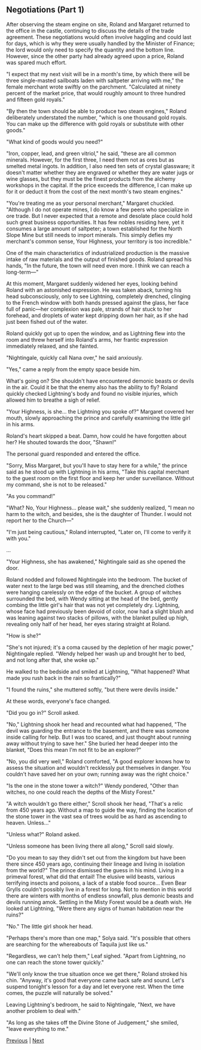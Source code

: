 ## Negotiations (Part 1)
After observing the steam engine on site, Roland and Margaret returned to the office in the castle, continuing to discuss the details of the trade agreement. These negotiations would often involve haggling and could last for days, which is why they were usually handled by the Minister of Finance; the lord would only need to specify the quantity and the bottom line. However, since the other party had already agreed upon a price, Roland was spared much effort.



"I expect that my next visit will be in a month's time, by which there will be three single-masted sailboats laden with saltpeter arriving with me," the female merchant wrote swiftly on the parchment. "Calculated at ninety percent of the market price, that would roughly amount to three hundred and fifteen gold royals."



"By then the town should be able to produce two steam engines," Roland deliberately understated the number, "which is one thousand gold royals. You can make up the difference with gold royals or substitute with other goods."



"What kind of goods would you need?"



"Iron, copper, lead, and green vitriol," he said, "these are all common minerals. However, for the first three, I need them not as ores but as smelted metal ingots. In addition, I also need ten sets of crystal glassware; it doesn't matter whether they are engraved or whether they are water jugs or wine glasses, but they must be the finest products from the alchemy workshops in the capital. If the price exceeds the difference, I can make up for it or deduct it from the cost of the next month's two steam engines."



"You're treating me as your personal merchant," Margaret chuckled. "Although I do not operate mines, I do know a few peers who specialize in ore trade. But I never expected that a remote and desolate place could hold such great business opportunities. It has few nobles residing here, yet it consumes a large amount of saltpeter; a town established for the North Slope Mine but still needs to import minerals. This simply defies my merchant's common sense, Your Highness, your territory is too incredible."



One of the main characteristics of industrialized production is the massive intake of raw materials and the output of finished goods. Roland spread his hands, "In the future, the town will need even more. I think we can reach a long-term—"



At this moment, Margaret suddenly widened her eyes, looking behind Roland with an astonished expression. He was taken aback, turning his head subconsciously, only to see Lightning, completely drenched, clinging to the French window with both hands pressed against the glass, her face full of panic—her complexion was pale, strands of hair stuck to her forehead, and droplets of water kept dripping down her hair, as if she had just been fished out of the water.



Roland quickly got up to open the window, and as Lightning flew into the room and threw herself into Roland's arms, her frantic expression immediately relaxed, and she fainted.



"Nightingale, quickly call Nana over," he said anxiously.

"Yes," came a reply from the empty space beside him.

What's going on? She shouldn't have encountered demonic beasts or devils in the air. Could it be that the enemy also has the ability to fly? Roland quickly checked Lightning's body and found no visible injuries, which allowed him to breathe a sigh of relief.

"Your Highness, is she... the Lightning you spoke of?" Margaret covered her mouth, slowly approaching the prince and carefully examining the little girl in his arms.

Roland's heart skipped a beat. Damn, how could he have forgotten about her? He shouted towards the door, "Shawn!"

The personal guard responded and entered the office.

"Sorry, Miss Margaret, but you'll have to stay here for a while," the prince said as he stood up with Lightning in his arms, "Take this capital merchant to the guest room on the first floor and keep her under surveillance. Without my command, she is not to be released."

"As you command!"

"What? No, Your Highness... please wait," she suddenly realized, "I mean no harm to the witch, and besides, she is the daughter of Thunder. I would not report her to the Church—"



"I'm just being cautious," Roland interrupted, "Later on, I'll come to verify it with you."

...

"Your Highness, she has awakened," Nightingale said as she opened the door.

Roland nodded and followed Nightingale into the bedroom. The bucket of water next to the large bed was still steaming, and the drenched clothes were hanging carelessly on the edge of the bucket. A group of witches surrounded the bed, with Wendy sitting at the head of the bed, gently combing the little girl's hair that was not yet completely dry. Lightning, whose face had previously been devoid of color, now had a slight blush and was leaning against two stacks of pillows, with the blanket pulled up high, revealing only half of her head, her eyes staring straight at Roland.

"How is she?"

"She's not injured; it's a coma caused by the depletion of her magic power," Nightingale replied. "Wendy helped her wash up and brought her to bed, and not long after that, she woke up."

He walked to the bedside and smiled at Lightning, "What happened? What made you rush back in the rain so frantically?"

"I found the ruins," she muttered softly, "but there were devils inside."

At these words, everyone's face changed.



"Did you go in?" Scroll asked.

"No," Lightning shook her head and recounted what had happened, "The devil was guarding the entrance to the basement, and there was someone inside calling for help. But I was too scared, and just thought about running away without trying to save her." She buried her head deeper into the blanket, "Does this mean I'm not fit to be an explorer?"

"No, you did very well," Roland comforted, "A good explorer knows how to assess the situation and wouldn't recklessly put themselves in danger. You couldn't have saved her on your own; running away was the right choice."

"Is the one in the stone tower a witch?" Wendy pondered, "Other than witches, no one could reach the depths of the Misty Forest."

"A witch wouldn't go there either," Scroll shook her head, "That's a relic from 450 years ago. Without a map to guide the way, finding the location of the stone tower in the vast sea of trees would be as hard as ascending to heaven. Unless..."

"Unless what?" Roland asked.

"Unless someone has been living there all along," Scroll said slowly.

"Do you mean to say they didn't set out from the kingdom but have been there since 450 years ago, continuing their lineage and living in isolation from the world?" The prince dismissed the guess in his mind. Living in a primeval forest, what did that entail! The elusive wild beasts, various terrifying insects and poisons, a lack of a stable food source... Even Bear Grylls couldn't possibly live in a forest for long. Not to mention in this world there are winters with months of endless snowfall, plus demonic beasts and devils running amok. Settling in the Misty Forest would be a death wish. He looked at Lightning, "Were there any signs of human habitation near the ruins?"

"No." The little girl shook her head.



"Perhaps there's more than one map," Solya said. "It's possible that others are searching for the whereabouts of Taquila just like us."

"Regardless, we can't help them," Leaf sighed. "Apart from Lightning, no one can reach the stone tower quickly."

"We'll only know the true situation once we get there," Roland stroked his chin. "Anyway, it's good that everyone came back safe and sound. Let's suspend tonight's lesson for a day and let everyone rest. When the time comes, the puzzle will naturally be solved."

Leaving Lightning's bedroom, he said to Nightingale, "Next, we have another problem to deal with."

"As long as she takes off the Divine Stone of Judgement," she smiled, "leave everything to me."





[Previous](CH0150.md) | [Next](CH0152.md)
